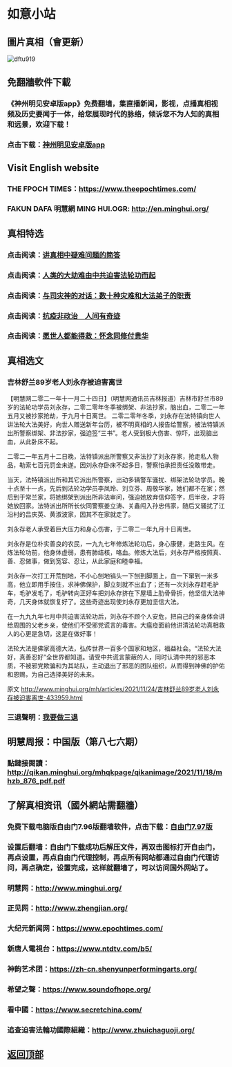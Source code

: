 # 如意小站

## 圖片真相（會更新）

![dftu919](https://user-images.githubusercontent.com/79625284/143001401-211bc88c-280e-4056-a62f-235a64083db4.jpg)

## 免翻牆軟件下載

### 《神州明见安卓版app》免费翻墙，集直播新闻，影视，点播真相视频及历史要闻于一体，给您展现时代的脉络，倾诉您不为人知的真相和远景，欢迎下载！

### 点击下载：[神州明见安卓版app](https://github.com/pinhe91/tuiguang/files/7240768/_5.1.zip)

## Visit English website

### THE FPOCH TIMES：https://www.theepochtimes.com/

### FAKUN DAFA 明慧網 MING HUI.OGR: http://en.minghui.org/

## 真相特选

### 点击阅读：[讲真相中疑难问题的简答](https://github.com/pinhe91/jcxw3/tree/main)

### 点击阅读：[人类的大劫难由中共迫害法轮功而起](https://github.com/pinhe91/jcxw4/tree/main) 

### 点击阅读：[与司灾神的对话：数十种灾难和大法弟子的职责](https://github.com/pinhe91/jcxw1/tree/main) 

### 点击阅读：[抗疫非政治　人间有奇迹](https://github.com/pinhe91/jcxw2/tree/main) 

### 点击阅读：[愿世人都能得救：怀念同修付贵华](https://github.com/pinhe91/jcxw5/tree/main)

## 真相选文

### 吉林舒兰89岁老人刘永存被迫害离世

【明慧网二零二一年十一月二十四日】（明慧网通讯员吉林报道）吉林市舒兰市89岁的法轮功学员刘永存，二零二零年冬季被绑架、非法抄家，脑出血，二零二一年五月又被抄家抢劫，于九月十日离世。
二零二零年冬季，刘永存在法特镇向世人讲法轮大法美好，向世人赠送新年台历，被不明真相的人报告给警察，被法特镇派出所警察绑架、非法抄家，强迫签“三书”。老人受到极大伤害、惊吓，出现脑出血，从此卧床不起。

二零二一年五月十二日晚，法特镇派出所警察又非法抄了刘永存家，抢走私人物品，勒索七百元罚金未遂。因刘永存卧床不起多日，警察怕承担责任没敢带走。

当天，法特镇派出所和其它派出所警察，出动多辆警车骚扰、绑架法轮功学员。晚十点至十一点，先后到法轮功学员李凤玲、刘立芬、周敬华家，她们都不在家；然后到于常兰家，将她绑架到派出所非法审问，强迫她放弃信仰签字，后半夜，才将她放回家。法特派出所所长伙同警察姜立涛、关鑫闯入孙忠伟家，随后又骚扰了江沿村的吕庆英、黄淑波家，因其不在家就走了。

刘永存老人承受着巨大压力和身心伤害，于二零二一年九月十日离世。

刘永存是位朴实善良的农民，一九九七年修炼法轮功后，身心康健，走路生风。在炼法轮功前，他身体虚弱，患有肺结核，咯血。修炼大法后，刘永存严格按照真、善、忍做事，做到宽容、忍让，从此家庭和睦幸福。

刘永存一次打工开荒刨地，不小心刨地镐头一下刨到脚面上，血一下窜到一米多高，他立即用手按住，求神佛保护，脚立刻就不出血了；还有一次刘永存赶毛驴车，毛驴发毛了，毛驴转向正好车把刘永存挤在下屋墙上肋骨骨折，他坚信大法神奇，几天身体就恢复好了。这些奇迹出现使刘永存更加坚信大法。

在一九九九年七月中共迫害法轮功后，刘永存不顾个人安危，把自己的亲身体会讲给周围的父老乡亲，使他们不受邪党谎言的毒害。大瘟疫面前他讲清法轮功真相救人的心更是急切，这是在做好事！

法轮大法是佛家高德大法，弘传世界一百多个国家和地区，福益社会。“法轮大法好，真善忍好”全世界都知道。请受中共谎言蒙蔽的人，同时认清中共的邪恶本质，不被邪党欺骗和为其站队，主动退出了邪恶的团队组织，从而得到神佛的护佑和恩赐，为自己选择美好的未来。

原文 http://www.minghui.org/mh/articles/2021/11/24/吉林舒兰89岁老人刘永存被迫害离世-433959.html

### 三退聲明：[我要做三退](http://tuidang.ddns.net/)

## 明慧周报：中国版（第八七六期）

### 點鏈接閱讀：http://qikan.minghui.org/mhqkpage/qikanimage/2021/11/18/mhzb_876_pdf.pdf

## 了解真相资讯（國外網站需翻牆）

### 免费下载电脑版自由门7.96版翻墙软件，点击下载：[自由门7.97版](https://github.com/pinhe91/tuiguang/files/6839679/fg797r.zip)

### 设置后翻墙：自由门下载成功后解压文件，再双击图标打开自由门，再点设置，再点自由门代理控制，再点所有网站都通过自由门代理访问，再点确定，设置完成，这样就翻墙了，可以访问国外网站了。

### 明慧网：http://www.minghui.org/

### 正见网：http://www.zhengjian.org/

### 大纪元新闻网：https://www.epochtimes.com/

### 新唐人電視台：https://www.ntdtv.com/b5/

### 神韵艺术团：https://zh-cn.shenyunperformingarts.org/

### 希望之聲：https://www.soundofhope.org/

### 看中國：https://www.secretchina.com/

### 追查迫害法輪功國際組織：http://www.zhuichaguoji.org/

## [返回顶部](https://git.io/Js3EY)
